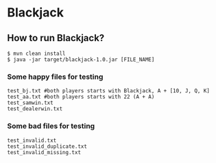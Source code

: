 # Blackjack

## How to run Blackjack?
    $ mvn clean install    
    $ java -jar target/blackjack-1.0.jar [FILE_NAME]

### Some happy files for testing
    test_bj.txt #both players starts with Blackjack, A + [10, J, Q, K]
    test_aa.txt #both players starts with 22 (A + A)
    test_samwin.txt
    test_dealerwin.txt
    
### Some bad files for testing   
    test_invalid.txt
    test_invalid_duplicate.txt
    test_invalid_missing.txt